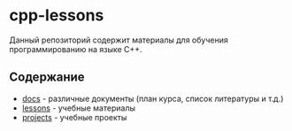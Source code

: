 # cpp-lessons

Данный репозиторий содержит материалы для обучения программированию на языке C++.

## Содержание

- [docs](docs) - различные документы (план курса, список литературы и т.д.)
- [lessons](lessons) - учебные материалы
- [projects](projects) - учебные проекты
